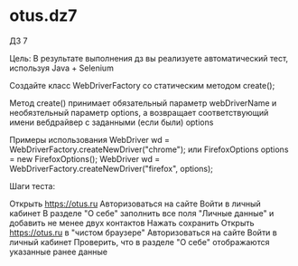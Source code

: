 # otus.dz7

ДЗ 7

Цель:
В результате выполнения дз вы реализуете автоматический тест, используя Java + Selenium

Создайте класс WebDriverFactory со статическим методом create();

Метод create() принимает обязательный параметр webDriverName и необязтельный параметр options, а возвращает соответствующий имени вебдрайвер с заданными (если были) options

Примеры использования
WebDriver wd = WebDriverFactory.createNewDriver("chrome"); 
или 
FirefoxOptions options = new FirefoxOptions();
WebDriver wd = WebDriverFactory.createNewDriver("firefox", options);

Шаги теста:

Открыть https://otus.ru
Авторизоваться на сайте
Войти в личный кабинет
В разделе "О себе" заполнить все поля "Личные данные" и добавить не менее двух контактов
Нажать сохранить
Открыть https://otus.ru в "чистом браузере"
Авторизоваться на сайте
Войти в личный кабинет
Проверить, что в разделе "О себе" отображаются указанные ранее данные
